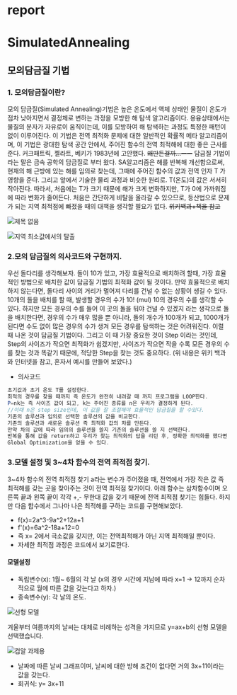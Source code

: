 # report
# SimulatedAnnealing
## 모의담금질 기법
### 1. 모의담금질이란?
모의 담금질(Simulated Annealing)기법은 높은 온도에서 액체 상태인 물질이 온도가 점차 낮아지면서 결정체로 변하는 과정을 모방한 해 탐색 알고리즘이다. 용융상태에서는 물질의 분자가 자유로이 움직이는데, 이를 모방하여 해 탐색하는 과정도 특정한 패턴이 없이 이루어진다. 이 기법은 전역 최적화 문제에 대한 일반적인 확률적 메타 알고리즘이며, 이 기법은 광대한 탐색 공간 안에서, 주어진 함수의 전역 최적해에 대한 좋은 근사를 준다. 커크패트릭, 젤라트, 베키가 1983년에 고안했다. ~~왜만든걸까...ㅡㅡ~~ 담금질 기법이라는 말은 금속 공학의 담금질로 부터 왔다.
SA알고리즘은 해를 반복해 개선함으로써, 현재의 해 근방에 있는 해를 임의로 찾는데, 그때에 주어진 함수의 값과 전역 인자 T 가 영향을 준다. 그리고 앞에서 기술한 물리 과정과 비슷한 원리로. T(온도)의 값은 서서히 작아진다. 따라서, 처음에는 T가 크기 때문에 해가 크게 변화하지만, T가 0에 가까워짐에 따라 변화가 줄어든다. 처음은 간단하게 비탈을 올라갈 수 있으므로, 등산법으로 문제가 되는 지역 최적점에 빠졌을 때의 대책을 생각할 필요가 없다. ~~위키백과+책을 참고~~

![제목 없음](https://user-images.githubusercontent.com/80510945/121544472-b77de480-ca44-11eb-9d70-511dcdbfea4f.jpg)

![지역 최소값에서의 탈출](https://user-images.githubusercontent.com/80510945/121544097-6bcb3b00-ca44-11eb-8df4-d04e4343ad59.gif)

### 2.모의 담금질의 의사코드와 구현까지.

우선 돌다리를 생각해보자. 돌이 10가 있고, 가장 효율적으로 배치하려 할때, 가장 효율적인 방법으로 배치한 값이 담금질 기법의 최적화 값이 될 것이다. 만약 효율적으로 배치 하지 않는다면, 돌다리 사이의 거리가 멀어져 다리를 건널 수 없는 상황이 생길 수 있다. 10개의 돌을 배치를 할 때, 발생할 경우의 수가 10! (mul) 10의 경우의 수를 생각할 수 있다. 하지만 모든 경우의 수를 들어 이 곳의 돌을 둬야 건널 수 있겠지 라는 생각으로 돌을 배치한다면, 경우의 수가 매우 많을 뿐 아니라, 돌의 개수가 100개가 되고, 1000개가 된다면 수도 없이 많은 경우의 수가 생겨 모든 경우를 탐색하는 것은 어려워진다. 이럴 때 나온 것이 담금질 기법이다. 그리고 이 때 가장 중요한 것이 Step 이라는 것인데, Step의 사이즈가 작으면 최적화가 쉽겠지만, 사이즈가 작으면 작을 수록 모든 경우의 수를 찾는 것과 똑같기 때문에, 적당한 Step을 찾는 것도 중요하다. (위 내용은 위키 백과와 인터넷을 참고, 혼자서 예시를 만들어 보았다.)

* 의사코드
```java
초기값과 초기 온도 T를 설정한다.
최적의 경우를 찾을 때까지 즉 온도가 완전히 내려갈 때 까지 프로그램을 LOOP한다.
P=nk는 즉 사이즈 값이 되고, k는 주어진 종류를 n은 우리가 결정하게 된다.
//이때 n은 step size인데, 이 값을 잘 조절해야 효율적인 담금질을 할 수있다.
기존의 솔루션과 임의로 선택한 솔루션의 값을 비교한다.
기존의 솔루션과 새로운 솔루션 즉 최적화 값의 차를 만든다.
만약 차의 값에 따라 임의의 솔루션을 쓸지 기존의 솔루션을 쓸 지 선택한다.
반복을 통해 값을 return하고 우리가 찾는 최적화의 답을 리턴 후, 정확한 최적화를 했다면
Global Optimization을 얻을 수 있다.
```
### 3.모델 설정 및 3~4차 함수의 전역 최적점 찾기.
3~4차 함수의 전역 최적점 찾기
a라는 변수가 주어졌을 때, 전역에서 가장 작은 값 즉 최적해를 갖는 곳을 찾아주는 것이 전역 최적점 찾기이다. 
아래 함수는 삼차함수이며 오른쪽 끝과 왼쪽 끝이 각각 +,- 무한대 값을 갖기 때문에 전역 최적점 찾기는 힘들다.
하지만 다음 함수에서 그나마 나은 최적해를 구하는 코드를 구현해보았다.
* f(x)=2a^3-9a^2+12a+1
* f'(x)=6a^2-18a+12=0
* 즉 x= 2에서 극소값을 갖지만, 이는 전역최적해가 아닌 지역 최적해일 뿐이다.
* 자세한 최적점 과정은 코드에서 보기로한다.

#### 모델설정
* 독립변수(x): 1월~ 6월의 각 날 (x의 경우 시간에 지남에 따라 x=1 -> 12까지 순차적으로 월에 따른 값을 갖는다고 하자.)
* 종속변수(y): 각 날의 온도.

![선형 모델](https://user-images.githubusercontent.com/80510945/121557115-6fb08a80-ca4f-11eb-9235-8f041922a87d.jpg)

겨울부터 여름까지의 날씨는 대체로 비례하는 성격을 가지므로 y=ax+b의 선형 모델을 선택했습니다.

![컴알 과제용](https://user-images.githubusercontent.com/80510945/121559614-b43d2580-ca51-11eb-8999-9c1b43f6fde8.jpg)

* 날짜에 따른 날씨 그래프이며, 날씨에 대한 방해 조건이 없다면 거의 3x+11이라는 값을 갖는다.
* 회귀식: y= 3x+11
